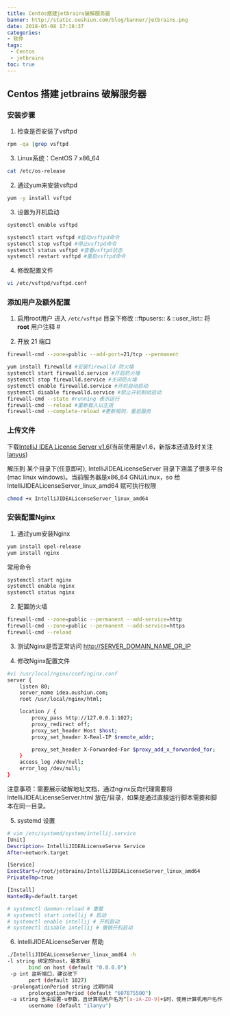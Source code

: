 ```yaml
---
title: Centos搭建jetbrains破解服务器
banner: http://static.oushiun.com/blog/banner/jetbrains.png
date: 2018-05-08 17:18:37
categories:
- 软件
tags:
 - Centos
 - jetbrains
toc: true
---
```


##  Centos 搭建 jetbrains 破解服务器

<!-- more -->

### 安装步骤
1. 检查是否安装了vsftpd

``` bash
rpm -qa |grep vsftpd
```

3. Linux系统：CentOS 7 x86_64

``` bash
cat /etc/os-release
```

2. 通过yum来安装vsftpd

``` bash
yum -y install vsftpd
```

3. 设置为开机启动

``` bash
systemctl enable vsftpd

systemctl start vsftpd #启动vsftpd命令
systemctl stop vsftpd #停止vsftpd命令
systemctl status vsftpd #查看vsftpd状态
systemctl restart vsftpd #重启vsftpd命令
```

4. 修改配置文件

``` bash
vi /etc/vsftpd/vsftpd.conf
```

### 添加用户及额外配置
1. 启用root用户
进入 `/etc/vsftpd` 目录下修改 ::ftpusers:: & ::user_list::
将 **root** 用户注释 #

2. 开放 21 端口

``` bash
firewall-cmd --zone=public --add-port=21/tcp --permanent
```

``` bash
yum install firewalld #安装firewalld 防火墙
systemctl start firewalld.service #开启防火墙
systemctl stop firewalld.service #关闭防火墙
systemctl enable firewalld.service #开机自动启动
systemctl disable firewalld.service #禁止开机制动启动
firewall-cmd --state #running 表示运行
firewall-cmd --reload #重新载入以生效
firewall-cmd --complete-reload #更新规则，重启服务
```

### 上传文件
下载[IntelliJ IDEA License Server v1.6](http://blog.lanyus.com/archives/326.html)(当前使用是v1.6，新版本还请及时关注[lanyus](blog.lanyus.com))

解压到 某个目录下(任意即可), IntelliJIDEALicenseServer 目录下涵盖了很多平台(mac linux windows)。当前服务器是x86_64 GNU/Linux，so 给IntelliJIDEALicenseServer_linux_amd64 赋可执行权限
``` bash
chmod +x IntelliJIDEALicenseServer_linux_amd64
```

### 安装配置Nginx
1. 通过yum安装Nginx

``` bash
yum install epel-release
yum install nginx
```

常用命令
``` bash
systemctl start nginx
systemctl enable nginx
systemctl status nginx
```

2. 配置防火墙

``` bash
firewall-cmd --zone=public --permanent --add-service=http
firewall-cmd --zone=public --permanent --add-service=https
firewall-cmd --reload
```

3. 测试Nginx是否正常访问
[http://SERVER_DOMAIN_NAME_OR_IP ](http://SERVER_DOMAIN_NAME_OR_IP)

4. 修改Nginx配置文件

``` bash
#vi /usr/local/nginx/conf/nginx.conf
server {
    listen 80;
    server_name idea.oushiun.com;
    root /usr/local/nginx/html;

    location / {
        proxy_pass http://127.0.0.1:1027;
        proxy_redirect off;
        proxy_set_header Host $host;
        proxy_set_header X-Real-IP $remote_addr;

        proxy_set_header X-Forwarded-For $proxy_add_x_forwarded_for;
    }
    access_log /dev/null;
    error_log /dev/null;
}
```

注意事项：需要展示破解地址文档，通过nginx反向代理需要将IntelliJIDEALicenseServer.html 放在/目录，如果是通过直接运行脚本需要和脚本在同一目录。  

5. systemd 设置

``` bash
# vim /etc/systemd/system/intellij.service
[Unit]
Description= IntelliJIDEALicenseServe Service
After=network.target

[Service]
ExecStart=/root/jetbrains/IntelliJIDEALicenseServer_linux_amd64
PrivateTmp=true

[Install]
WantedBy=default.target

# systemctl daemon-reload # 重载
# systemctl start intellij # 启动
# systemctl enable intellij # 开机启动
# systemctl disable intellij # 撤销开机启动
```

6. IntelliJIDEALicenseServer 帮助

``` bash
./IntelliJIDEALicenseServer_linux_amd64 -h
-l string 绑定的host，基本默认
       bind on host (default "0.0.0.0")
 -p int 监听端口，建议改下
       port (default 1027)
 -prolongationPeriod string 过期时间
       prolongationPeriod (default "607875500")
 -u string 当未设置-u参数，且计算机用户名为^[a-zA-Z0-9]+$时，使用计算机用户名作为idea用户名
       username (default "ilanyu")
```